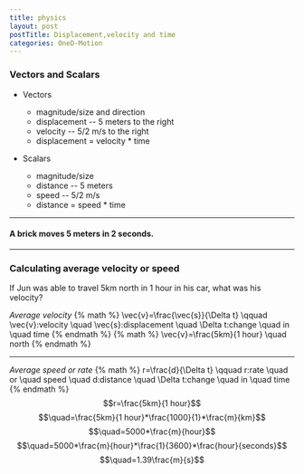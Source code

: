 ```yaml
---
title: physics
layout: post
postTitle: Displacement,velocity and time 
categories: OneD-Motion
---
```


### Vectors and Scalars
 
+ Vectors
  - magnitude/size and direction
  - displacement  -- 5 meters to the right
  - velocity -- 5/2 m/s to the right
  - displacement = velocity * time

+ Scalars
  - magnitude/size
  - distance -- 5 meters
  - speed -- 5/2 m/s 
  - distance = speed * time

----

 <h4>A brick moves 5 meters in 2 seconds.</h4> 
 <div id="svg"></div>

----

### Calculating average velocity or speed

If Jun was able to travel 5km north in 1 hour in his car, 
what was his velocity?

_Average velocity_
{% math %}
\vec{v}=\frac{\vec{s}}{\Delta t} 
\qquad
\vec{v}:velocity \quad
\vec{s}:displacement \quad
\Delta t:change \quad in \quad time
{% endmath %}
{% math %}
\vec{v}=\frac{5km}{1 hour} \quad north 
{% endmath %}  

--------

_Average speed or rate_
{% math %}
r=\frac{d}{\Delta t}
\qquad
r:rate \quad or \quad speed  \quad
d:distance \quad
\Delta t:change \quad in \quad time
{% endmath %}
$$r=\frac{5km}{1 hour}$$
$$\quad=\frac{5km}{1 hour}*\frac{1000}{1}*\frac{m}{km}$$
$$\quad=5000*\frac{m}{hour}$$
$$\quad=5000*\frac{m}{hour}*\frac{1}{3600}*\frac{hour}{seconds}$$
$$\quad=1.39\frac{m}{s}$$

<script type="text/javascript" src="http://cdn.mathjax.org/mathjax/latest/MathJax.js?config=TeX-AMS-MML_HTMLorMML"></script>
<script src="http://d3js.org/d3.v3.min.js" charset="utf-8"></script>
<script>

  var height = 200;
  var width = 400;

  var svg = d3.select("#svg").append("svg")
                .attr("height",height)
                .attr("width",width);

  /* ground line */
  svg.append("line")
      .attr("x1",50)
      .attr("y1",180)
      .attr("x2",350)
      .attr("y2",180)
      .attr("stroke","lime")
      .attr("stroke-width",3);

  /* bricks */    
  var rectData = [{"x":80,"y":115,"height":60,"width":80},
                  {"x":240,"y":115,"height":60,"width":80} ]    
  
  svg.selectAll("rect")
      .data(rectData)
      .enter()
      .append("rect")
      .attr("x",function(d){return d.x})
      .attr("y",function(d){return d.y})
      .attr("height",function(d){return d.height})
      .attr("width",function(d){return d.width})
      .style("fill","orange");

  /* arrow */
  var arrowData = [{"x1":170,"y1":145,"x2":230,"y2":145},
                   {"x1":230,"y1":145,"x2":220,"y2":140},
                   {"x1":230,"y1":145,"x2":220,"y2":150} ]  
  svg.selectAll(".arrow")
      .data(arrowData)
      .enter()
      .append("line")
      .attr("x1",function(d){return d.x1})
      .attr("y1",function(d){return d.y1})
      .attr("x2",function(d){return d.x2})
      .attr("y2",function(d){return d.y2})
      .attr("class","arrow")
      .attr("stroke","#fff")
      .attr("stroke-width",2);

/* distance */
  var distData = [{"x1":120,"y1":195,"x2":270,"y2":195},
                   {"x1":120,"y1":193,"x2":120,"y2":198},
                   {"x1":270,"y1":193,"x2":270,"y2":198} ]  
  svg.selectAll(".dist")
      .data(distData)
      .enter()
      .append("line")
      .attr("x1",function(d){return d.x1})
      .attr("y1",function(d){return d.y1})
      .attr("x2",function(d){return d.x2})
      .attr("y2",function(d){return d.y2})
      .attr("class","dist")
      .attr("stroke","#fff")
      .attr("stroke-width",2);

  /* texts */    
  var textData = [{"x":190,"y":195,"text":"5m"} ]    
  
  svg.selectAll("text")
      .data(textData)
      .enter()
      .append("text")
      .attr("x",function(d){return d.x})
      .attr("y",function(d){return d.y})
      .text(function(d){return d.text})
      .attr("stroke","#fff")
      .attr("font-size","16px")
      .style("fill","white");        
;

</script>
